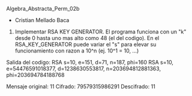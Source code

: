 Algebra_Abstracta_Perm_02b

- Cristian Mellado Baca


1. Implementar RSA KEY GENERATOR.
  El programa funciona con un "k" desde 0 hasta uno mas alto como 48 (el del codigo). En el RSA_KEY_GENERATOR puede variar el "s" para elevar su funcionamiento con razon a  10^n  (ej. 10^1 = 10, ...)

Salida del codigo:
RSA 
 s=10, e=151, d=71, n=187, phi=160
RSA 
 s=10, e=54476591018377, d=1238630553817, n=203694812881363, phi=203694784188768

Mensaje original:  11
Cifrado:  79579315986291
Descifrado:  11 
